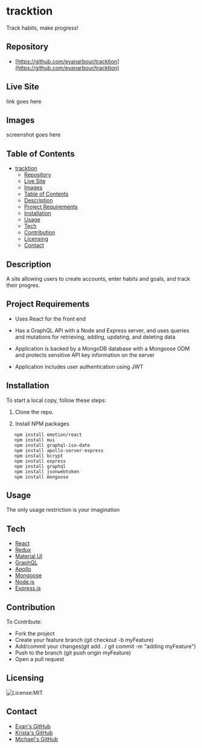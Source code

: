 # tracktion

Track habits, make progress!

## Repository

- [https://github.com/evanarbour/tracktion](https://github.com/evanarbour/tracktion)

## Live Site

link goes here

## Images

screenshot goes here 

## Table of Contents

- [tracktion](#tracktion)
  - [Repository](#repository)
  - [Live Site](#live-site)
  - [Images](#images)
  - [Table of Contents](#table-of-contents)
  - [Description](#description)
  - [Project Requirements](#project-requirements)
  - [Installation](#installation)
  - [Usage](#usage)
  - [Tech](#tech)
  - [Contribution](#contribution)
  - [Licensing](#licensing)
  - [Contact](#contact)

## Description

A site allowing users to create accounts, enter habits and goals, and track their progres.

## Project Requirements

- Uses React for the front end

- Has a GraphQL API with a Node and Express server, and uses queries and mutations for retrieving, adding, updating, and deleting data

- Application is backed by a MongoDB database with a Mongoose ODM and protects sensitive API key information on the server

- Application includes user authentication using JWT

## Installation

To start a local copy, follow these steps:

1. Clone the repo.

2. Install NPM packages
 ```
    npm install emotion/react
    npm install mui
    npm install graphql-iso-date
    npm install apollo-server-express
    npm install bcrypt
    npm install express
    npm install graphql
    npm install jsonwebtoken
    npm install mongoose
```

## Usage

The only usage restriction is your imagination

## Tech

- [React](https://reactjs.org/)
- [Redux](https://redux.js.org/)
- [Material UI](https://mui.com/)
- [GraphQL](https://graphql.org/)
- [Apollo](https://www.apollographql.com/)
- [Mongoose](https://www.mongodb.com/)
- [Node.js](https://nodejs.org/)
- [Express.js](https://expressjs.com/)

## Contribution

To Contribute: 
- Fork the project
- Create your feature branch (git checkout -b myFeature)
- Add/commit your changes(git add . / git commit -m "adding myFeature")
- Push to the branch (git push origin myFeature)
- Open a pull request

## Licensing
![License:MIT](https://img.shields.io/badge/License-MIT-blue.svg)


## Contact
- [Evan's GitHub](https://github.com/evanarbour)
- [Krista's GitHub](https://github.com/kjnb-0)
- [Michael's GitHub](https://github.com/MichaelHermes)
